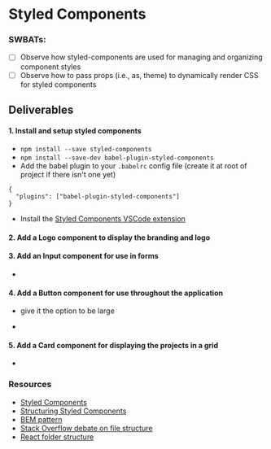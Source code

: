 # Styled Components

### SWBATs:

- [ ] Observe how styled-components are used for managing and organizing component styles
- [ ] Observe how to pass props (i.e., as, theme) to dynamically render CSS for styled components

## Deliverables

#### 1. Install and setup styled components

- `npm install --save styled-components`
- `npm install --save-dev babel-plugin-styled-components`
- Add the babel plugin to your `.babelrc` config file (create it at root of project if there isn't one yet)
```
{
  "plugins": ["babel-plugin-styled-components"]
}
```
- Install the [Styled Components VSCode extension](https://marketplace.visualstudio.com/items?itemName=styled-components.vscode-styled-components)

#### 2. Add a Logo component to display the branding and logo

#### 3. Add an Input component for use in forms

- 

#### 4. Add a Button component for use throughout the application

- give it the option to be large


- 
#### 5. Add a Card component for displaying the projects in a grid

- 





### Resources

- [Styled Components](https://styled-components.com/)
- [Structuring Styled Components](https://alanbsmith.medium.com/structuring-our-styled-components-part-i-2bf21fa64b28)
- [BEM pattern](http://getbem.com/)
- [Stack Overflow debate on file structure](https://stackoverflow.com/questions/42987939/styled-components-organization)
- [React folder structure](https://www.robinwieruch.de/react-folder-structure/)
